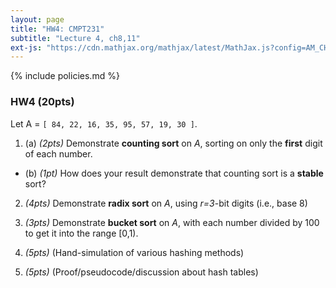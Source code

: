 ```yaml
---
layout: page
title: "HW4: CMPT231"
subtitle: "Lecture 4, ch8,11"
ext-js: "https://cdn.mathjax.org/mathjax/latest/MathJax.js?config=AM_CHTML"
---
```


{% include policies.md %}

### HW4 (20pts)

Let A = `[ 84, 22, 16, 35, 95, 57, 19, 30 ]`.

1. (a) *(2pts)* Demonstrate **counting sort** on *A*,
  sorting on only the **first** digit of each number.
  + (b) *(1pt)* How does your result demonstrate that
  counting sort is a **stable** sort?

2. *(4pts)* Demonstrate **radix sort** on *A*,
  using *r=3*-bit digits (i.e., base 8)

3. *(3pts)* Demonstrate **bucket sort** on *A*,
  with each number divided by 100 to get it into the range [0,1).

4. *(5pts)* (Hand-simulation of various hashing methods)

5. *(5pts)* (Proof/pseudocode/discussion about hash tables)
